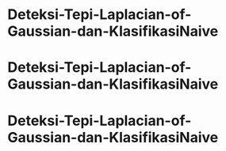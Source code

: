 # Deteksi-Tepi-Laplacian-of-Gaussian-dan-KlasifikasiNaive
# Deteksi-Tepi-Laplacian-of-Gaussian-dan-KlasifikasiNaive
# Deteksi-Tepi-Laplacian-of-Gaussian-dan-KlasifikasiNaive
